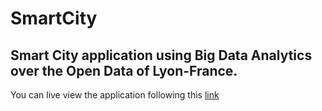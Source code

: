 # SmartCity

## Smart City application using Big Data Analytics over the Open Data of Lyon-France.

You can live view the application following this [link](http://www.mr3m.me/smart)

